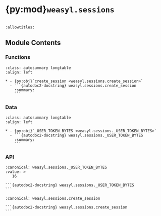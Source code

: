 # {py:mod}`weasyl.sessions`

```{py:module} weasyl.sessions
```

```{autodoc2-docstring} weasyl.sessions
:allowtitles:
```

## Module Contents

### Functions

````{list-table}
:class: autosummary longtable
:align: left

* - {py:obj}`create_session <weasyl.sessions.create_session>`
  - ```{autodoc2-docstring} weasyl.sessions.create_session
    :summary:
    ```
````

### Data

````{list-table}
:class: autosummary longtable
:align: left

* - {py:obj}`_USER_TOKEN_BYTES <weasyl.sessions._USER_TOKEN_BYTES>`
  - ```{autodoc2-docstring} weasyl.sessions._USER_TOKEN_BYTES
    :summary:
    ```
````

### API

````{py:data} _USER_TOKEN_BYTES
:canonical: weasyl.sessions._USER_TOKEN_BYTES
:value: >
   16

```{autodoc2-docstring} weasyl.sessions._USER_TOKEN_BYTES
```

````

````{py:function} create_session(userid)
:canonical: weasyl.sessions.create_session

```{autodoc2-docstring} weasyl.sessions.create_session
```
````
